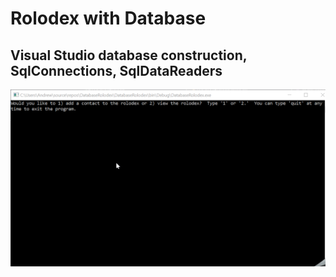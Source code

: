 # Rolodex with Database
## Visual Studio database construction, SqlConnections, SqlDataReaders

![](example.gif)